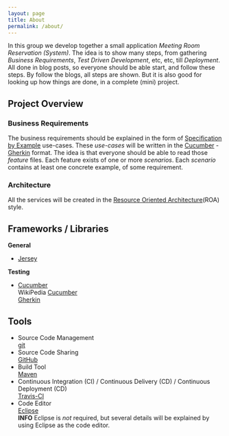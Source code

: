 ```yaml
---
layout: page
title: About
permalink: /about/
---
```


In this group we develop together a small application _Meeting Room Reservation (System)_. The idea is to show many steps, from gathering _Business Requirements_, _Test Driven Development_, etc, etc, till _Deployment_. All done in blog posts, so everyone should be able start, and follow these steps. By follow the blogs, all steps are shown. But it is also good for looking up how things are done, in a complete (mini) project.


## Project Overview


### Business Requirements

The business requirements should be explained in the form of [Specification by Example](https://en.wikipedia.org/wiki/Specification_by_example) use-cases. These _use-cases_ will be written in the [Cucumber](https://cucumber.io/) - [Gherkin](https://cucumber.io/docs/reference) format. The idea is that everyone should be able to read those _feature_ files. Each feature exists of one or more _scenarios_. Each _scenario_ contains at least one concrete example, of some requirement.


### Architecture

All the services will be created in the [Resource Oriented Architecture](https://en.wikipedia.org/wiki/Resource-oriented_architecture)(ROA) style.


## Frameworks / Libraries

__General__

- [Jersey](https://jersey.java.net/)

__Testing__

- [Cucumber](https://cucumber.io/)  
  WikiPedia [Cucumber](https://en.wikipedia.org/wiki/Cucumber_(software))  
  [Gherkin](https://cucumber.io/docs/reference)


## Tools

- Source Code Management  
  [git](https://git-scm.com/)
- Source Code Sharing  
  [GitHub](https://github.com/)
- Build Tool  
  [Maven](https://maven.apache.org/)
- Continuous Integration (CI) / Continuous Delivery (CD) / Continuous Deployment (CD)  
  [Travis-CI](https://travis-ci.org/)
- Code Editor  
  [Eclipse](http://www.eclipse.org/)  
  __INFO__ Eclipse is _not_ required, but several details will be explained by using Eclipse as the code editor.
